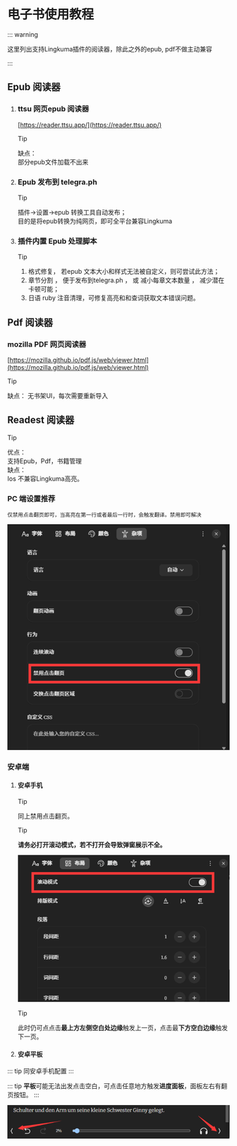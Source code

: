 
# 电子书使用教程

::: warning

这里列出支持Lingkuma插件的阅读器，除此之外的epub, pdf不做主动兼容

:::


## Epub 阅读器

1. ###  ttsu 网页epub 阅读器
    [https://reader.ttsu.app/](https://reader.ttsu.app/)

     >[!tip]
    缺点：  
    部分epub文件加载不出来


1. ### Epub 发布到 telegra.ph 

    >[!tip]
    插件->设置->epub 转换工具自动发布；  
    目的是将epub转换为纯网页，即可全平台兼容Lingkuma



1. ### 插件内置 Epub 处理脚本

    >[!tip]
    >1. 格式修复， 若epub 文本大小和样式无法被自定义，则可尝试此方法；  
    >1. 章节分割 ， 便于发布到telegra.ph ， 或 减小每章文本数量 ， 减少潜在卡顿可能；   
    >1. 日语 ruby 注音清理，可修复高亮和和查词获取文本错误问题。


 

## Pdf 阅读器

###  mozilla PDF 网页阅读器
[https://mozilla.github.io/pdf.js/web/viewer.html](https://mozilla.github.io/pdf.js/web/viewer.html)

>[!tip]
缺点：
无书架UI，每次需要重新导入


## Readest 阅读器

>[!tip]
优点：  
支持Epub，Pdf，书籍管理  
缺点：  
Ios 不兼容Lingkuma高亮。  



 ### PC 端设置推荐
   

    仅禁用点击翻页即可，当高亮在第一行或者最后一行时，会触发翻译。禁用即可解决


![](<./assets/1758997455840.png>)

 ### 安卓端

1. #### 安卓手机

    >[!tip]
    同上禁用点击翻页。
    

    >[!tip]
    **请务必打开滚动模式，若不打开会导致弹窗展示不全。**
    

    ![](<./assets/1758997456227.png>)

    >[!tip]
    此时仍可点点击**最上方左侧空白处边缘**触发上一页，点击最**下方空白边缘**触发下一页。
 


2. #### 安卓平板

::: tip
同安卓手机配置
:::

::: tip
**平板**可能无法出发点击空白，可点击任意地方触发**进度面板**，面板左右有翻页按钮。
:::


![](<./assets/1758997456631.png>)

